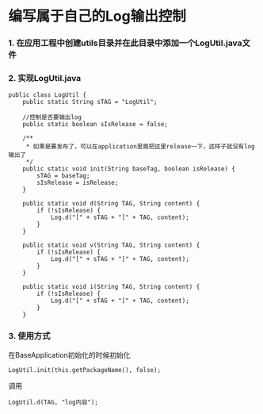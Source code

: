 # 编写属于自己的Log输出控制
### 1. 在应用工程中创建utils目录并在此目录中添加一个LogUtil.java文件
### 2. 实现LogUtil.java
	public class LogUtil {
	    public static String sTAG = "LogUtil";
	
	    //控制是否要输出log
	    public static boolean sIsRelease = false;
	
	    /**
	     * 如果是要发布了，可以在application里面把这里release一下，这样子就没有log输出了
	     */
	    public static void init(String baseTag, boolean isRelease) {
	        sTAG = baseTag;
	        sIsRelease = isRelease;
	    }
	
	    public static void d(String TAG, String content) {
	        if (!sIsRelease) {
	            Log.d("[" + sTAG + "]" + TAG, content);
	        }
	    }
	
	    public static void v(String TAG, String content) {
	        if (!sIsRelease) {
	            Log.d("[" + sTAG + "]" + TAG, content);
	        }
	    }
	
	    public static void i(String TAG, String content) {
	        if (!sIsRelease) {
	            Log.d("[" + sTAG + "]" + TAG, content);
	        }
	    }

### 3. 使用方式
在BaseApplication初始化的时候初始化

	LogUtil.init(this.getPackageName(), false);
	
调用

	LogUtil.d(TAG, "log内容");
